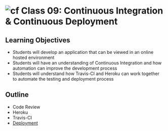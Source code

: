 # ![cf](http://i.imgur.com/7v5ASc8.png) Class 09: Continuous Integration & Continuous Deployment

## Learning Objectives

- Students will develop an application that can be viewed in an online hosted environment
- Students will have an understanding of Continuous Integration and how automation can improve the development process
- Students will understand how Travis-CI and Heroku can work together to automate the testing and deployment process

## Outline

- Code Review
- Heroku
- Travis-CI
- [Deployment]

<!-- links -->
[Deployment]: ./notes/deployment.md
